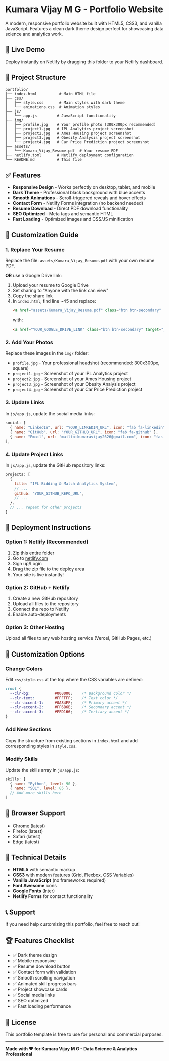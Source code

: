# Kumara Vijay M G - Portfolio Website

A modern, responsive portfolio website built with HTML5, CSS3, and vanilla JavaScript. Features a clean dark theme design perfect for showcasing data science and analytics work.

## 🚀 Live Demo
Deploy instantly on Netlify by dragging this folder to your Netlify dashboard.

## 📁 Project Structure

```
portfolio/
├── index.html          # Main HTML file
├── css/
│   ├── style.css       # Main styles with dark theme
│   └── animations.css  # Animation styles
├── js/
│   └── app.js         # JavaScript functionality
├── img/
│   ├── profile.jpg    # Your profile photo (300x300px recommended)
│   ├── project1.jpg   # IPL Analytics project screenshot
│   ├── project2.jpg   # Ames Housing project screenshot
│   ├── project3.jpg   # Obesity Analysis project screenshot
│   └── project4.jpg   # Car Price Prediction project screenshot
├── assets/
│   └── Kumara_Vijay_Resume.pdf  # Your resume PDF
├── netlify.toml       # Netlify deployment configuration
└── README.md          # This file
```

## ✅ Features

- **Responsive Design** - Works perfectly on desktop, tablet, and mobile
- **Dark Theme** - Professional black background with blue accents
- **Smooth Animations** - Scroll-triggered reveals and hover effects
- **Contact Form** - Netlify Forms integration (no backend needed)
- **Resume Download** - Direct PDF download functionality
- **SEO Optimized** - Meta tags and semantic HTML
- **Fast Loading** - Optimized images and CSS/JS minification

## 🎨 Customization Guide

### 1. Replace Your Resume
Replace the file: `assets/Kumara_Vijay_Resume.pdf` with your own resume PDF.

**OR** use a Google Drive link:
1. Upload your resume to Google Drive
2. Set sharing to "Anyone with the link can view"
3. Copy the share link
4. In `index.html`, find line ~45 and replace:
   ```html
   <a href="assets/Kumara_Vijay_Resume.pdf" class="btn btn-secondary" target="_blank">
   ```
   with:
   ```html
   <a href="YOUR_GOOGLE_DRIVE_LINK" class="btn btn-secondary" target="_blank">
   ```

### 2. Add Your Photos
Replace these images in the `img/` folder:
- `profile.jpg` - Your professional headshot (recommended: 300x300px, square)
- `project1.jpg` - Screenshot of your IPL Analytics project
- `project2.jpg` - Screenshot of your Ames Housing project
- `project3.jpg` - Screenshot of your Obesity Analysis project
- `project4.jpg` - Screenshot of your Car Price Prediction project

### 3. Update Links
In `js/app.js`, update the social media links:
```javascript
social: [
  { name: "LinkedIn", url: "YOUR_LINKEDIN_URL", icon: "fab fa-linkedin" },
  { name: "GitHub", url: "YOUR_GITHUB_URL", icon: "fab fa-github" },
  { name: "Email", url: "mailto:kumaravijay2626@gmail.com", icon: "fas fa-envelope" }
],
```

### 4. Update Project Links
In `js/app.js`, update the GitHub repository links:
```javascript
projects: [
  {
    title: "IPL Bidding & Match Analytics System",
    // ...
    github: "YOUR_GITHUB_REPO_URL",
    // ...
  },
  // ... repeat for other projects
]
```

## 🚀 Deployment Instructions

### Option 1: Netlify (Recommended)
1. Zip this entire folder
2. Go to [netlify.com](https://netlify.com)
3. Sign up/Login
4. Drag the zip file to the deploy area
5. Your site is live instantly!

### Option 2: GitHub + Netlify
1. Create a new GitHub repository
2. Upload all files to the repository
3. Connect the repo to Netlify
4. Enable auto-deployments

### Option 3: Other Hosting
Upload all files to any web hosting service (Vercel, GitHub Pages, etc.)

## 🎯 Customization Options

### Change Colors
Edit `css/style.css` at the top where the CSS variables are defined:
```css
:root {
  --clr-bg:           #000000;    /* Background color */
  --clr-text:         #FFFFFF;    /* Text color */
  --clr-accent-1:     #0A84FF;    /* Primary accent */
  --clr-accent-2:     #FF6B6B;    /* Secondary accent */
  --clr-accent-3:     #FFD166;    /* Tertiary accent */
}
```

### Add New Sections
Copy the structure from existing sections in `index.html` and add corresponding styles in `style.css`.

### Modify Skills
Update the skills array in `js/app.js`:
```javascript
skills: [
  { name: "Python", level: 90 },
  { name: "SQL", level: 85 },
  // Add more skills here
]
```

## 📱 Browser Support
- Chrome (latest)
- Firefox (latest) 
- Safari (latest)
- Edge (latest)

## 🔧 Technical Details
- **HTML5** with semantic markup
- **CSS3** with modern features (Grid, Flexbox, CSS Variables)
- **Vanilla JavaScript** (no frameworks required)
- **Font Awesome** icons
- **Google Fonts** (Inter)
- **Netlify Forms** for contact functionality

## 📞 Support
If you need help customizing this portfolio, feel free to reach out!

## 🏆 Features Checklist
- ✅ Dark theme design
- ✅ Mobile responsive
- ✅ Resume download button
- ✅ Contact form with validation
- ✅ Smooth scrolling navigation
- ✅ Animated skill progress bars
- ✅ Project showcase cards
- ✅ Social media links
- ✅ SEO optimized
- ✅ Fast loading performance

## 📄 License
This portfolio template is free to use for personal and commercial purposes.

---

**Made with ❤️ for Kumara Vijay M G - Data Science & Analytics Professional**